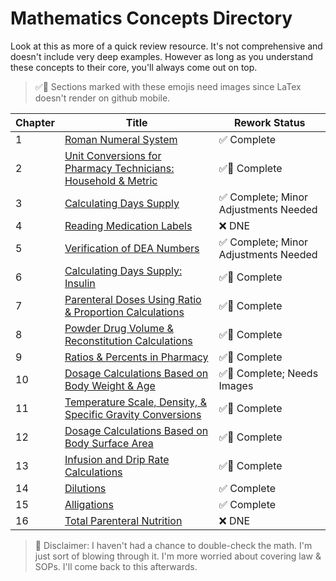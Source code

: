 # Mathematics Concepts Directory

Look at this as more of a quick review resource. It's not comprehensive and doesn't include very deep examples. However as long as you understand these concepts to their core, you'll always come out on top.

> ✅📸 Sections marked with these emojis need images since LaTex doesn't render on github mobile.

| Chapter | Title | Rework Status |
|---------|-------|---------------|
| 1 | [Roman Numeral System](./roman_numerals.md) | ✅ Complete |
| 2 | [Unit Conversions for Pharmacy Technicians: Household & Metric](./unit_conversions.md) | ✅📸 Complete|
| 3 | [Calculating Days Supply](./days_supply.md) | ✅ Complete; Minor Adjustments Needed |
| 4 | [Reading Medication Labels](./medication_labels.md) | ❌ DNE |
| 5 | [Verification of DEA Numbers](./dea_numbers.md) | ✅ Complete; Minor Adjustments Needed |
| 6 | [Calculating Days Supply: Insulin](./insulin_math.md) | ✅📸 Complete|
| 7 | [Parenteral Doses Using Ratio & Proportion Calculations](./parenteral_ratios.md) | ✅📸 Complete|
| 8 | [Powder Drug Volume & Reconstitution Calculations](./powder_volume.md) | ✅📸 Complete|
| 9 | [Ratios & Percents in Pharmacy](./percents_ratios.md) | ✅📸 Complete|
| 10 | [Dosage Calculations Based on Body Weight & Age](./body_weight_calculations.md) | ✅📸 Complete; Needs Images |
| 11 | [Temperature Scale, Density, & Specific Gravity Conversions](./temperature_scale_conversions.md) | ✅📸 Complete|
| 12 | [Dosage Calculations Based on Body Surface Area](./bsa.md) | ✅📸 Complete |
| 13 | [Infusion and Drip Rate Calculations](./flow_drip_rate.md) | ✅📸 Complete|
| 14 | [Dilutions](./dilutions.md) | ✅ Complete  |
| 15 | [Alligations](./alligations.md) | ✅ Complete |
| 16 | [Total Parenteral Nutrition](./tpn.md) | ❌ DNE  |

> 🚨 Disclaimer: I haven't had a chance to double-check the math. I'm just sort of blowing through it. I'm more worried about covering law & SOPs. I'll come back to this afterwards.
